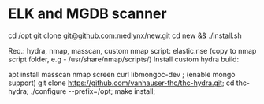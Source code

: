# ELK and MGDB scanner

cd /opt
git clone git@github.com:medlynx/new.git
cd new && ./install.sh

Req.: hydra, nmap, masscan, custom nmap script: elastic.nse (copy to nmap script folder, e.g - /usr/share/nmap/scripts/)
Install custom hydra build:

apt install masscan nmap screen curl libmongoc-dev ; (enable mongo support)
git clone https://github.com/vanhauser-thc/thc-hydra.git;
cd thc-hydra;
./configure --prefix=/opt;
 make install;

